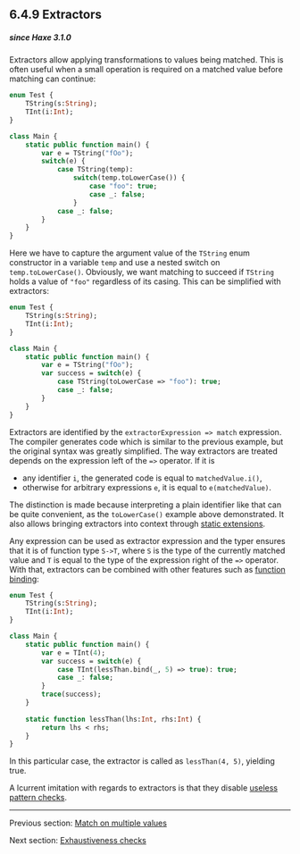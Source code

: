 ## 6.4.9 Extractors

##### since Haxe 3.1.0



Extractors allow applying transformations to values being matched. This is often useful when a small operation is required on a matched value before matching can continue:

```haxe
enum Test {
	TString(s:String);
	TInt(i:Int);
}

class Main {
	static public function main() {
		var e = TString("fOo");
		switch(e) {
			case TString(temp):
				switch(temp.toLowerCase()) {
					case "foo": true;
					case _: false;
				}
			case _: false;
		}
	}
}
```

Here we have to capture the argument value of the `TString` enum constructor in a variable `temp` and use a nested switch on `temp.toLowerCase()`. Obviously, we want matching to succeed if `TString` holds a value of `"foo"` regardless of its casing. This can be simplified with extractors:

```haxe
enum Test {
	TString(s:String);
	TInt(i:Int);
}

class Main {
	static public function main() {
		var e = TString("fOo");
		var success = switch(e) {
			case TString(toLowerCase => "foo"): true;
			case _: false;
		}
	}
}
```

Extractors are identified by the `extractorExpression => match` expression. The compiler generates code which is similar to the previous example, but the original syntax was greatly simplified. The way extractors are treated depends on the expression left of the `=>` operator. If it is



* any identifier `i`, the generated code is equal to `matchedValue.i()`,
* otherwise for arbitrary expressions `e`, it is equal to `e(matchedValue)`.



The distinction is made because interpreting a plain identifier like that can be quite convenient, as the `toLowerCase()` example above demonstrated. It also allows bringing extractors into context through [static extensions](lf-static-extension.md).

Any expression can be used as extractor expression and the typer ensures that it is of function type `S->T`, where `S` is the type of the currently matched value and `T` is equal to the type of the expression right of the `=>` operator. With that, extractors can be combined with other features such as [function binding](lf-function-bindings.md):

```haxe
enum Test {
	TString(s:String);
	TInt(i:Int);
}

class Main {
	static public function main() {
		var e = TInt(4);
		var success = switch(e) {
			case TInt(lessThan.bind(_, 5) => true): true;
			case _: false;
		}
		trace(success);
	}
	
	static function lessThan(lhs:Int, rhs:Int) {
		return lhs < rhs;
	}
}
```

In this particular case, the extractor is called as `lessThan(4, 5)`, yielding true.

A lcurrent imitation with regards to extractors is that they disable [useless pattern checks](lf-pattern-matching-unused.md).

---

Previous section: [Match on multiple values](lf-pattern-matching-tuples.md)

Next section: [Exhaustiveness checks](lf-pattern-matching-exhaustiveness.md)